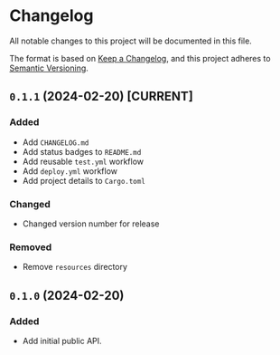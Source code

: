 # Changelog

All notable changes to this project will be documented in this file.

The format is based on [Keep a Changelog](https://keepachangelog.com/en/1.0.0/),
and this project adheres to [Semantic Versioning](https://semver.org/spec/v2.0.0.html).

<!--
## `x.y.z` (YYYY-MM-DD) [CURRENT | YANKED]

### Added (for new features)
### Changed (for changes in existing functionality)
### Deprecated (for soon-to-be removed features)
### Removed (for now removed features)
### Fixed (for any bug fixes)
### Security
-->

## `0.1.1` (2024-02-20) [CURRENT]

### Added

- Add `CHANGELOG.md`
- Add status badges to `README.md`
- Add reusable `test.yml` workflow
- Add `deploy.yml` workflow
- Add project details to `Cargo.toml`

### Changed

- Changed version number for release

### Removed

- Remove `resources` directory

## `0.1.0` (2024-02-20)

### Added

- Add initial public API.
